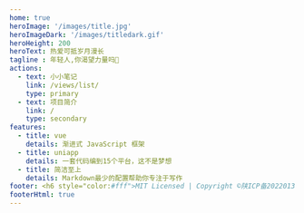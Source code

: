 ```yaml
---
home: true
heroImage: '/images/title.jpg'
heroImageDark: '/images/titledark.gif'
heroHeight: 200
heroText: 热爱可抵岁月漫长
tagline : 年轻人,你渴望力量吗💪
actions:
  - text: 小小笔记
    link: /views/list/
    type: primary
  - text: 项目简介
    link: /
    type: secondary
features:
  - title: vue
    details: 渐进式 JavaScript 框架
  - title: uniapp
    details: 一套代码编到15个平台，这不是梦想
  - title: 简洁至上
    details: Markdown最少的配置帮助你专注于写作
footer: <h6 style="color:#fff">MIT Licensed | Copyright ©陕ICP备2022013038号<div style="color:transparent">1</div></h6> 
footerHtml: true
---
```

